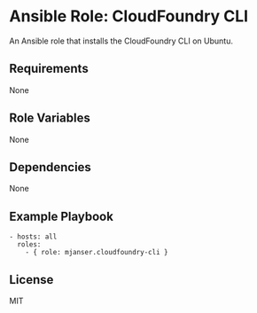 # Ansible Role: CloudFoundry CLI

An Ansible role that installs the CloudFoundry CLI on Ubuntu.

## Requirements

None

## Role Variables

None

## Dependencies

None

## Example Playbook

    - hosts: all
      roles:
        - { role: mjanser.cloudfoundry-cli }

## License

MIT
